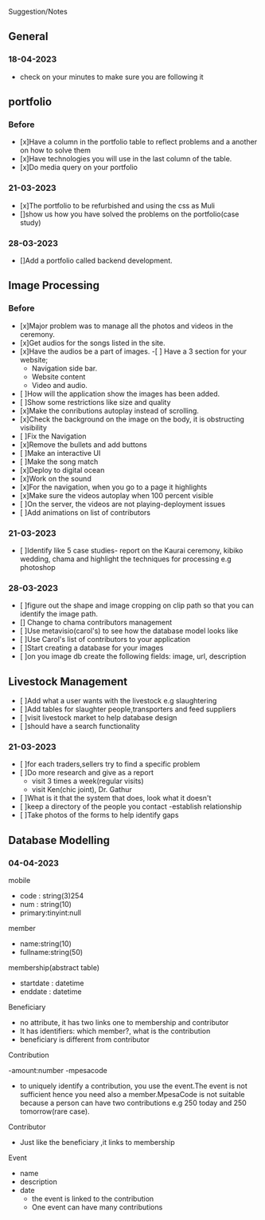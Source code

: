 Suggestion/Notes

## General

### 18-04-2023

- check on your minutes to make sure you are following it

## portfolio

### Before

- [x]Have a column in the portfolio table to reflect problems and a another on how to solve them
- [x]Have technologies you will use in the last column of the table.
- [x]Do media query on your portfolio

### 21-03-2023

- [x]The portfolio to be refurbished and using the css as Muli
- []show us how you have solved the problems on the portfolio(case study)

### 28-03-2023

- []Add a portfolio called backend development.

## Image Processing

### Before

- [x]Major problem was to manage all the photos and videos in the ceremony.
- [x]Get audios for the songs listed in the site.
- [x]Have the audios be a part of images. -[ ] Have a 3 section for your website;
  - Navigation side bar.
  - Website content
  - Video and audio.
- [ ]How will the application show the images has been added.
- [ ]Show some restrictions like size and quality
- [x]Make the conributions autoplay instead of scrolling.
- [x]Check the background on the image on the body, it is obstructing visibility
- [ ]Fix the Navigation
- [x]Remove the bullets and add buttons
- [ ]Make an interactive UI
- [ ]Make the song match
- [x]Deploy to digital ocean
- [x]Work on the sound
- [x]For the navigation, when you go to a page it highlights
- [x]Make sure the videos autoplay when 100 percent visible
- [ ]On the server, the videos are not playing-deployment issues
- [ ]Add animations on list of contributors

### 21-03-2023

- [ ]Identify like 5 case studies- report on the Kaurai ceremony, kibiko wedding, chama and highlight the techniques for processing e.g photoshop

### 28-03-2023

- [ ]figure out the shape and image cropping on clip path so that you can identify the image path.
- [] Change to chama contributors management
- [ ]Use metavisio(carol's) to see how the database model looks like
- [ ]Use Carol's list of contributors to your application
- [ ]Start creating a database for your images
- [ ]on you image db create the following fields: image, url, description

## Livestock Management

- [ ]Add what a user wants with the livestock e.g slaughtering
- [ ]Add tables for slaughter people,transporters and feed suppliers
- [ ]visit livestock market to help database design
- [ ]should have a search functionality

### 21-03-2023

- [ ]for each traders,sellers try to find a specific problem
- [ ]Do more research and give as a report
  - visit 3 times a week(regular visits)
  - visit Ken(chic joint), Dr. Gathur
- [ ]What is it that the system that does, look what it doesn't
- [ ]keep a directory of the people you contact
  -establish relationship
- [ ]Take photos of the forms to help identify gaps

## Database Modelling

### 04-04-2023

mobile

- code : string(3)254
- num : string(10)
- primary:tinyint:null

member

- name:string(10)
- fullname:string(50)

membership(abstract table)

- startdate : datetime
- enddate : datetime

Beneficiary

- no attribute, it has two links one to membership and contributor
- It has identifiers: which member?, what is the contribution
- beneficiary is different from contributor

Contribution

-amount:number
-mpesacode

- to uniquely identify a contribution, you use the event.The event is not sufficient hence you need also a member.MpesaCode is not suitable because a person can have two contributions e.g 250 today and 250 tomorrow(rare case).

Contributor

- Just like the beneficiary ,it links to membership

Event

- name
- description
- date
  - the event is linked to the contribution
  - One event can have many contributions
